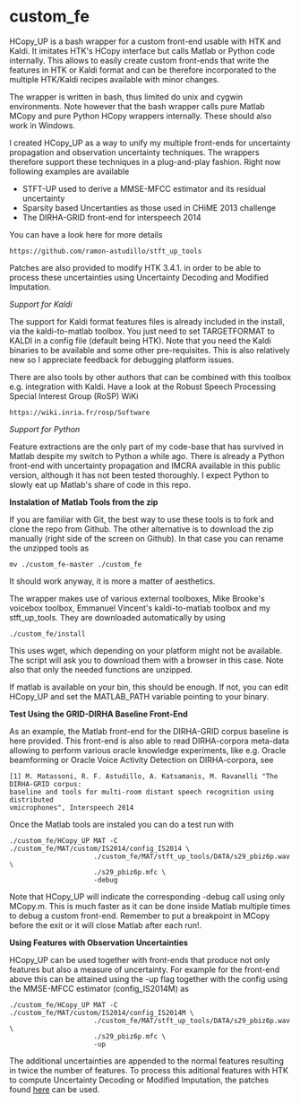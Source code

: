 custom_fe
=============

HCopy_UP is a bash wrapper for a custom front-end usable with HTK and Kaldi. It
imitates HTK's HCopy interface but calls Matlab or Python code internally. This
allows to easily create custom front-ends that write the features in HTK or 
Kaldi format and can be therefore incorporated to the multiple HTK/Kaldi recipes
available with minor changes. 

The wrapper is written in bash, thus limited do unix and cygwin environments. 
Note however that the bash wrapper calls pure Matlab MCopy and pure Python 
HCopy wrappers internally. These should also work in Windows.

I created HCopy_UP as a way to unify my multiple front-ends for uncertainty 
propagation and observation uncertainty techniques. The wrappers therefore 
support these techniques in a plug-and-play fashion. Right now following 
examples are available 

* STFT-UP used to derive a MMSE-MFCC estimator and its residual uncertainty
* Sparsity based Uncertanties as those used in CHiME 2013 challenge
* The DIRHA-GRID front-end for interspeech 2014

You can have a look here for more details

    https://github.com/ramon-astudillo/stft_up_tools

Patches are also provided to modify HTK 3.4.1. in order to be able to process
these uncertainties using Uncertainty Decoding and Modified Imputation. 

*Support for Kaldi*

The support for Kaldi format features files is already included in the install,
via the kaldi-to-matlab toolbox. You just need to set TARGETFORMAT to KALDI in 
a config file (default being HTK). Note that you need the Kaldi binaries to be 
available and some other pre-requisites. This is also relatively new so I
appreciate feedback for debugging platform issues. 

There are also tools by other authors that can be combined with this toolbox e.g.
integration with Kaldi. Have a look at the Robust Speech Processing Special 
Interest Group (RoSP) WiKi

    https://wiki.inria.fr/rosp/Software

*Support for Python* 

Feature extractions are the only part of my code-base that has survived in Matlab
despite my switch to Python a while ago. There is already a Python front-end
with uncertainty propagation and IMCRA available in this public version, 
although it has not been tested thoroughly. I expect Python to slowly eat up
Matlab's share of code in this repo.
    
**Instalation of Matlab Tools from the zip**

If you are familiar with Git, the best way to use these tools is to fork and 
clone the repo from Github. The other alternative is to download the zip 
manually (right side of the screen on Github). In that case you can rename the
unzipped tools as

    mv ./custom_fe-master ./custom_fe

It should work anyway, it is more a matter of aesthetics.

The wrapper makes use of various external toolboxes, Mike Brooke's voicebox 
toolbox, Emmanuel Vincent's kaldi-to-matlab toolbox and my stft_up_tools. 
They are downloaded automatically by using

    ./custom_fe/install

This uses wget, which depending on your platform might not be available. The
script will ask you to download them with a browser in this case. Note also 
that only the needed functions are unzipped.   

If matlab is available on your bin, this should be enough. If not, you can edit
HCopy_UP and set the MATLAB_PATH variable pointing to your binary.

**Test Using the GRID-DIRHA Baseline Front-End**

As an example, the Matlab front-end for the DIRHA-GRID corpus baseline
is here provided. This front-end is also able to read DIRHA-corpora meta-data
allowing to perform various oracle knowledge experiments, like e.g. Oracle
beamforming or Oracle Voice Activity Detection on DIRHA-corpora, see

    [1] M. Matassoni, R. F. Astudillo, A. Katsamanis, M. Ravanelli "The DIRHA-GRID corpus: 
    baseline and tools for multi-room distant speech recognition using distributed 
    vmicrophones", Interspeech 2014

Once the Matlab tools are instaled you can do a test run with

    ./custom_fe/HCopy_UP MAT -C ./custom_fe/MAT/custom/IS2014/config_IS2014 \
                         ./custom_fe/MAT/stft_up_tools/DATA/s29_pbiz6p.wav \
                         ./s29_pbiz6p.mfc \
                         -debug

Note that HCopy_UP will indicate the corresponding -debug call using only
MCopy.m. This is much faster as it can be done inside Matlab multiple times
to debug a custom front-end. Remember to put a breakpoint in MCopy before the 
exit or it will close Matlab after each run!.

**Using Features with Observation Uncertainties**

HCopy_UP can be used together with front-ends that produce not only features 
but also a measure of uncertainty. For example for the front-end above this 
can be attained using the -up flag together with the config using the MMSE-MFCC 
estimator (config_IS2014M) as 

    ./custom_fe/HCopy_UP MAT -C ./custom_fe/MAT/custom/IS2014/config_IS2014M \
                         ./custom_fe/MAT/stft_up_tools/DATA/s29_pbiz6p.wav \
                         ./s29_pbiz6p.mfc \
                         -up

The additional uncertainties are appended to the normal features resulting in 
twice the number of features. To process this aditional features with HTK to 
compute Uncertainty Decoding or Modified Imputation, the patches found 
[here](http://www.astudillo.com/ramon/research/stft-up/) can be used.
